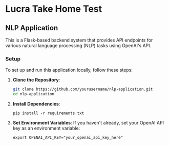 # Lucra Take Home Test

## NLP Application

This is a Flask-based backend system that provides API endpoints for various natural language processing (NLP) tasks using OpenAI's API.

### Setup

To set up and run this application locally, follow these steps:

1. **Clone the Repository**:

   ```bash
   git clone https://github.com/yourusername/nlp-application.git
   cd nlp-application

2. **Install Dependencies**:

   ```
   pip install -r requirements.txt
3. **Set Environment Variables**:
   If you haven't already, set your OpenAI API key as an environment variable:

   ```
   export OPENAI_API_KEY="your_openai_api_key_here"

